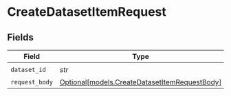 # CreateDatasetItemRequest


## Fields

| Field                                                                                      | Type                                                                                       | Required                                                                                   | Description                                                                                |
| ------------------------------------------------------------------------------------------ | ------------------------------------------------------------------------------------------ | ------------------------------------------------------------------------------------------ | ------------------------------------------------------------------------------------------ |
| `dataset_id`                                                                               | *str*                                                                                      | :heavy_check_mark:                                                                         | N/A                                                                                        |
| `request_body`                                                                             | [Optional[models.CreateDatasetItemRequestBody]](../models/createdatasetitemrequestbody.md) | :heavy_minus_sign:                                                                         | N/A                                                                                        |